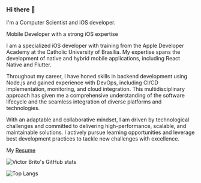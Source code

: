 ### Hi there 👋

I'm a Computer Scientist and iOS developer.

Mobile Developer with a strong iOS expertise

I am a specialized iOS developer with training from the Apple Developer Academy at the Catholic University of Brasília. My expertise spans the development of native and hybrid mobile applications, including React Native and Flutter.

Throughout my career, I have honed skills in backend development using Node.js and gained experience with DevOps, including CI/CD implementation, monitoring, and cloud integration. This multidisciplinary approach has given me a comprehensive understanding of the software lifecycle and the seamless integration of diverse platforms and technologies.

With an adaptable and collaborative mindset, I am driven by technological challenges and committed to delivering high-performance, scalable, and maintainable solutions. I actively pursue learning opportunities and leverage best development practices to tackle new challenges with excellence.

My [ Resume ](https://docs.google.com/document/d/e/2PACX-1vS1_g_ippwvL72NT_ivtxHZvy5rlVO5diD_uIEOfhb4LyU5DBWgAZa9ViMpLWFFFJbVUxC5i7L-fzlJ/pub)

![Victor Brito's GitHub stats](https://github-readme-stats.vercel.app/api?username=Victor-Brito&show_icons=true&theme=dracula&count_private=true)


![Top Langs](https://docs.google.com/document/d/e/2PACX-1vS1_g_ippwvL72NT_ivtxHZvy5rlVO5diD_uIEOfhb4LyU5DBWgAZa9ViMpLWFFFJbVUxC5i7L-fzlJ/pub)
